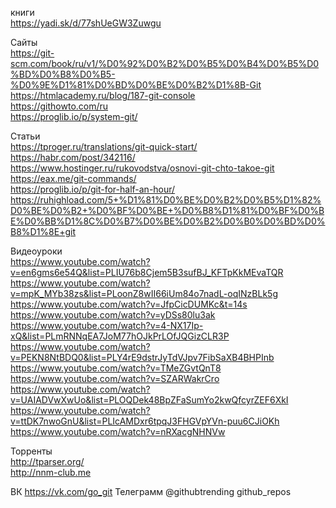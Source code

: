 книги</br>
https://yadi.sk/d/77shUeGW3Zuwgu</br>

Сайты</br>
https://git-scm.com/book/ru/v1/%D0%92%D0%B2%D0%B5%D0%B4%D0%B5%D0%BD%D0%B8%D0%B5-%D0%9E%D1%81%D0%BD%D0%BE%D0%B2%D1%8B-Git</br>
https://htmlacademy.ru/blog/187-git-console</br>
https://githowto.com/ru</br>
https://proglib.io/p/system-git/</br>

Статьи</br>
https://tproger.ru/translations/git-quick-start/</br>
https://habr.com/post/342116/</br>
https://www.hostinger.ru/rukovodstva/osnovi-git-chto-takoe-git</br>
https://eax.me/git-commands/</br>
https://proglib.io/p/git-for-half-an-hour/</br>
https://ruhighload.com/5+%D1%81%D0%BE%D0%B2%D0%B5%D1%82%D0%BE%D0%B2+%D0%BF%D0%BE+%D0%B8%D1%81%D0%BF%D0%BE%D0%BB%D1%8C%D0%B7%D0%BE%D0%B2%D0%B0%D0%BD%D0%B8%D1%8E+git</br>


Видеоуроки</br>
https://www.youtube.com/watch?v=en6gms6e54Q&list=PLIU76b8Cjem5B3sufBJ_KFTpKkMEvaTQR</br>
https://www.youtube.com/watch?v=mpK_MYb38zs&list=PLoonZ8wII66iUm84o7nadL-oqINzBLk5g</br>
https://www.youtube.com/watch?v=JfpCicDUMKc&t=14s</br>
https://www.youtube.com/watch?v=yDSs80lu3ak</br>
https://www.youtube.com/watch?v=4-NX17Ip-xQ&list=PLmRNNqEA7JoM77hOJkPrLOfJQGizCLR3P</br>
https://www.youtube.com/watch?v=PEKN8NtBDQ0&list=PLY4rE9dstrJyTdVJpv7FibSaXB4BHPInb</br>
https://www.youtube.com/watch?v=TMeZGvtQnT8</br>
https://www.youtube.com/watch?v=SZARWakrCro</br>
https://www.youtube.com/watch?v=UAIADVwXwUo&list=PLOQDek48BpZFaSumYo2kwQfcyrZEF6XkI</br>
https://www.youtube.com/watch?v=ttDK7nwoGnU&list=PLIcAMDxr6tpqJ3FHGVpYVn-puu6CJiOKh</br>
https://www.youtube.com/watch?v=nRXacgNHNVw</br>

Торренты </br>
http://tparser.org/</br>
http://nnm-club.me</br>

ВК
https://vk.com/go_git
Телеграмм
@githubtrending
github_repos
